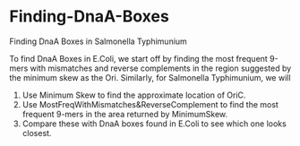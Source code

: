# Finding-DnaA-Boxes
Finding DnaA Boxes in Salmonella Typhimunium

To find DnaA Boxes in E.Coli, we start off by finding the most frequent 9-mers with mismatches and reverse complements in the region suggested by the minimum skew as the Ori. 
Similarly, for Salmonella Typhimunium, we will

1. Use Minimum Skew to find the approximate location of OriC.
2. Use MostFreqWithMismatches&ReverseComplement to find the most frequent 9-mers in the area returned by MinimumSkew.
3. Compare these with DnaA boxes found in E.Coli to see which one looks closest.
